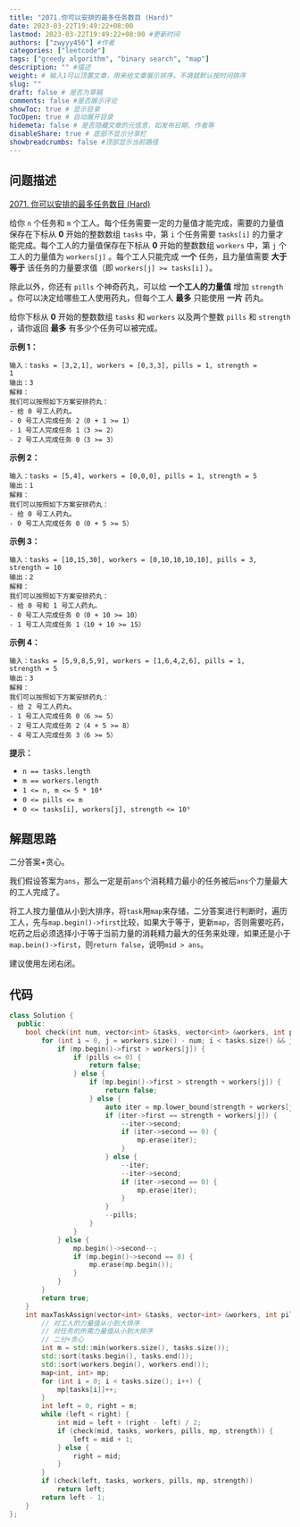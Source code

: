 ```yaml
---
title: "2071.你可以安排的最多任务数目 (Hard)"
date: 2023-03-22T19:49:22+08:00
lastmod: 2023-03-22T19:49:22+08:00 #更新时间
authors: ["zwyyy456"] #作者
categories: ["leetcode"]
tags: ["greedy algorithm", "binary search", "map"]
description: "" #描述
weight: # 输入1可以顶置文章，用来给文章展示排序，不填就默认按时间排序
slug: ""
draft: false # 是否为草稿
comments: false #是否展示评论
showToc: true # 显示目录
TocOpen: true # 自动展开目录
hidemeta: false # 是否隐藏文章的元信息，如发布日期、作者等
disableShare: true # 底部不显示分享栏
showbreadcrumbs: false #顶部显示当前路径
---
```

## 问题描述
[2071. 你可以安排的最多任务数目 (Hard)](https://leetcode.cn/problems/maximum-number-of-tasks-you-can-assign/)

给你 `n` 个任务和 `m` 个工人。每个任务需要一定的力量值才能完成，需要的力量值保存在下标从 **0**
开始的整数数组 `tasks` 中，第 `i` 个任务需要 `tasks[i]`
的力量才能完成。每个工人的力量值保存在下标从 **0** 开始的整数数组 `workers` 中，第 `j`
个工人的力量值为 `workers[j]` 。每个工人只能完成 **一个** 任务，且力量值需要 **大于等于**
该任务的力量要求值（即 `workers[j] >= tasks[i]` ）。

除此以外，你还有 `pills` 个神奇药丸，可以给 **一个工人的力量值** 增加 `strength`
。你可以决定给哪些工人使用药丸，但每个工人 **最多** 只能使用 **一片** 药丸。

给你下标从 **0** 开始的整数数组 `tasks` 和 `workers` 以及两个整数 `pills` 和
`strength` ，请你返回 **最多** 有多少个任务可以被完成。

**示例 1：**

```
输入：tasks = [3,2,1], workers = [0,3,3], pills = 1, strength =
1
输出：3
解释：
我们可以按照如下方案安排药丸：
- 给 0 号工人药丸。
- 0 号工人完成任务 2（0 + 1 >= 1）
- 1 号工人完成任务 1（3 >= 2）
- 2 号工人完成任务 0（3 >= 3）

```

**示例 2：**

```
输入：tasks = [5,4], workers = [0,0,0], pills = 1, strength = 5
输出：1
解释：
我们可以按照如下方案安排药丸：
- 给 0 号工人药丸。
- 0 号工人完成任务 0（0 + 5 >= 5）

```

**示例 3：**

```
输入：tasks = [10,15,30], workers = [0,10,10,10,10], pills = 3,
strength = 10
输出：2
解释：
我们可以按照如下方案安排药丸：
- 给 0 号和 1 号工人药丸。
- 0 号工人完成任务 0（0 + 10 >= 10）
- 1 号工人完成任务 1（10 + 10 >= 15）

```

**示例 4：**

```
输入：tasks = [5,9,8,5,9], workers = [1,6,4,2,6], pills = 1,
strength = 5
输出：3
解释：
我们可以按照如下方案安排药丸：
- 给 2 号工人药丸。
- 1 号工人完成任务 0（6 >= 5）
- 2 号工人完成任务 2（4 + 5 >= 8）
- 4 号工人完成任务 3（6 >= 5）

```

**提示：**

- `n == tasks.length`
- `m == workers.length`
- `1 <= n, m <= 5 * 10⁴`
- `0 <= pills <= m`
- `0 <= tasks[i], workers[j], strength <= 10⁹`

## 解题思路
二分答案+贪心。

我们假设答案为`ans`，那么一定是前`ans`个消耗精力最小的任务被后`ans`个力量最大的工人完成了。

将工人按力量值从小到大排序，将`task`用`map`来存储，二分答案进行判断时，遍历工人，先与`map.begin()->first`比较，如果大于等于，更新`map`，否则需要吃药，吃药之后必须选择小于等于当前力量的消耗精力最大的任务来处理，如果还是小于`map.bein()->first`，则`return false`，说明`mid > ans`。

建议使用左闭右闭。

## 代码
```cpp
class Solution {
  public:
    bool check(int num, vector<int> &tasks, vector<int> &workers, int pills, map<int, int> mp, int strength) {
        for (int i = 0, j = workers.size() - num; i < tasks.size() && j < workers.size(); ++i, ++j) {
            if (mp.begin()->first > workers[j]) {
                if (pills <= 0) {
                    return false;
                } else {
                    if (mp.begin()->first > strength + workers[j]) {
                        return false;
                    } else {
                        auto iter = mp.lower_bound(strength + workers[j]);
                        if (iter->first == strength + workers[j]) {
                            --iter->second;
                            if (iter->second == 0) {
                                mp.erase(iter);
                            }
                        } else {
                            --iter;
                            --iter->second;
                            if (iter->second == 0) {
                                mp.erase(iter);
                            }
                        }
                        --pills;
                    }
                }
            } else {
                mp.begin()->second--;
                if (mp.begin()->second == 0) {
                    mp.erase(mp.begin());
                }
            }
        }
        return true;
    }
    int maxTaskAssign(vector<int> &tasks, vector<int> &workers, int pills, int strength) {
        // 对工人的力量值从小到大排序
        // 对任务的所需力量值从小到大排序
        // 二分+贪心
        int m = std::min(workers.size(), tasks.size());
        std::sort(tasks.begin(), tasks.end());
        std::sort(workers.begin(), workers.end());
        map<int, int> mp;
        for (int i = 0; i < tasks.size(); i++) {
            mp[tasks[i]]++;
        }
        int left = 0, right = m;
        while (left < right) {
            int mid = left + (right - left) / 2;
            if (check(mid, tasks, workers, pills, mp, strength)) {
                left = mid + 1;
            } else {
                right = mid;
            }
        }
        if (check(left, tasks, workers, pills, mp, strength))
            return left;
        return left - 1;
    }
};
```